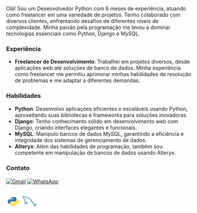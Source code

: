 
Olá! Sou um Desenvolvedor Python com 6 meses de experiência, atuando como freelancer em uma variedade de projetos. Tenho colaborado com diversos clientes, enfrentando desafios de diferentes níveis de complexidade. Minha paixão pela programação me levou a dominar tecnologias essenciais como Python, Django e MySQL.

### Experiência

- **Freelancer de Desenvolvimento**: Trabalhei em projetos diversos, desde aplicações web até soluções de banco de dados. Minha experiência como freelancer me permitiu aprimorar minhas habilidades de resolução de problemas e me adaptar a diferentes demandas.

### Habilidades

- **Python**: Desenvolvo aplicações eficientes e escaláveis usando Python, aproveitando suas bibliotecas e frameworks para soluções inovadoras.
- **Django**: Tenho conhecimento sólido em desenvolvimento web com Django, criando interfaces elegantes e funcionais.
- **MySQL**: Manipulo bancos de dados MySQL, garantindo a eficiência e integridade dos sistemas de gerenciamento de dados.
- **Alteryx**: Além das habilidades de programação, também sou competente em manipulação de bancos de dados usando Alteryx.

### Contato

<a href="mailto:felipe.c.lima1604@gmail.com"><img align="center" alt="Gmail" height="30" width="40" src="https://img.shields.io/badge/Gmail-D14836?style=for-the-badge&logo=gmail&logoColor=white"></a>
<a href="https://wa.me/5521967094378"><img align="center" alt="WhatsApp" height="30" width="40" src="https://img.shields.io/badge/WhatsApp-25D366?style=for-the-badge&logo=whatsapp&logoColor=white"></a>

<div style="display: inline_block"><br>
  <!-- Ícone do Python -->
  <img align="center" alt="Python" height="30" width="40" src="https://raw.githubusercontent.com/devicons/devicon/master/icons/python/python-original.svg">
  
  <!-- Ícone do MySQL -->
  <img align="center" alt="MySQL" height="30" width="40" src="https://raw.githubusercontent.com/devicons/devicon/master/icons/mysql/mysql-original.svg">
  
